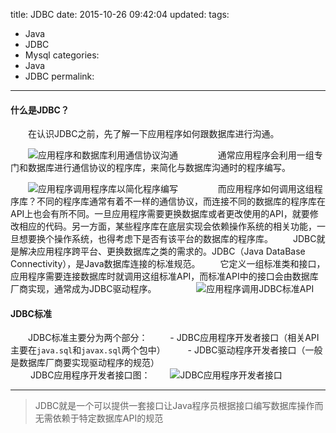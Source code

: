 title: JDBC
date: 2015-10-26 09:42:04
updated:
tags:
- Java
- JDBC
- Mysql
categories:
- Java
- JDBC
permalink:
---
#### 什么是JDBC？
　　在认识JDBC之前，先了解一下应用程序如何跟数据库进行沟通。

　　![应用程序和数据库利用通信协议沟通](http://7xkw26.com1.z0.glb.clouddn.com/jdbc-1-01.png)
　　
　　通常应用程序会利用一组专门和数据库进行通信协议的程序库，来简化与数据库沟通时的程序编写。

　　![应用程序调用程序库以简化程序编写](http://7xkw26.com1.z0.glb.clouddn.com/jdbc-1-02.png)
　　
　　而应用程序如何调用这组程序库？不同的程序库通常有着不一样的通信协议，而连接不同的数据库的程序库在API上也会有所不同。一旦应用程序需要更换数据库或者更改使用的API，就要修改相应的代码。另一方面，某些程序库在底层实现会依赖操作系统的相关功能，一旦想要换个操作系统，也得考虑下是否有该平台的数据库的程序库。
　　JDBC就是解决应用程序跨平台、更换数据库之类的需求的。JDBC（Java DataBase Connectivity），是Java数据库连接的标准规范。
　　它定义一组标准类和接口，应用程序需要连接数据库时就调用这组标准API，而标准API中的接口会由数据库厂商实现，通常成为JDBC驱动程序。
　　
　　![应用程序调用JDBC标准API](http://7xkw26.com1.z0.glb.clouddn.com/jdbc-1-03.png)

#### JDBC标准　　
　　JDBC标准主要分为两个部分：
　　    - JDBC应用程序开发者接口（相关API主要在``java.sql``和``javax.sql``两个包中）
　　    - JDBC驱动程序开发者接口（一般是数据库厂商要实现驱动程序的规范）
　　    
　　    JDBC应用程序开发者接口图：
　　![JDBC应用程序开发者接口](http://7xkw26.com1.z0.glb.clouddn.com/jdbc-1-04.png)
    
--------

> JDBC就是一个可以提供一套接口让Java程序员根据接口编写数据库操作而无需依赖于特定数据库API的规范
